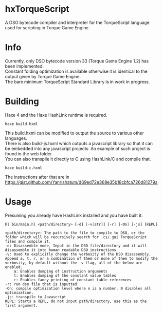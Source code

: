 # hxTorqueScript
A DSO bytecode compiler and interpreter for the TorqueScript language used for scripting in Torque Game Engine.  


# Info
Currently, only DSO bytecode version 33 (Torque Game Engine 1.2) has been implemented.  
Constant folding optimization is available otherwise it is identical to the output given by Torque Game Engine.  
The bare minimum TorqueScript Standard Library is in work in progress.

# Building
Haxe 4 and the Haxe HashLink runtime is required.
```
haxe build.hxml
```
This build.hxml can be modified to output the source to various other languages.  
There is also build-js.hxml which outputs a javascript library so that it can be embedded into any javascript projects.  An example of such project is found in the web folder.  
You can also transpile it directly to C using HashLink/C and compile that.
```
haxe build-c.hxml
```
The instructions after that are in https://gist.github.com/Yanrishatum/d69ed72e368e35b18cbfca726d81279a

# Usage
Presuming you already have HashLink installed and you have built it:
```
hl bin/main.hl <path/directory> [-d] [-v[atr]] [-r] [-On] [-js] [REPL]

<path/directory>: The path to the file to compile to DSO, or the folder which will be recursively search for .cs/.gui TorqueScript files and compile it.
-d: Disassemble mode, Input in the DSO file/directory and it will disassemble it into human readable DSO instructions
-v: Used to explicitly change the verbosity of the DSO disassembly. Append a, t, r, or a combination of them or none of them to modify the verbosity, by default without the -v flag, all of the below are enabled.
    a: Enables dumping of instruction arguments
    t: Enables dumping of the constant value tables
    r: Enables fancy printing of constant table references
-r: run dso file that is inputted
-On: compile optimization level where n is a number. 0 disables all optimization.
-js: transpile to Javascript
REPL: Starts a REPL, do not input path/directory, use this as the first argument.
```